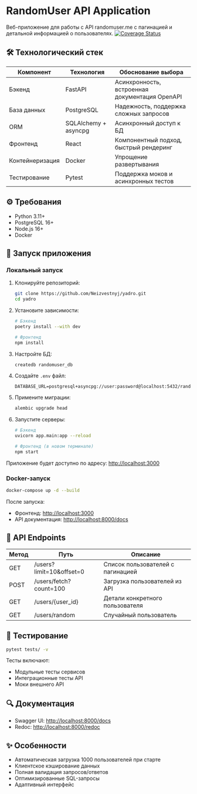 # RandomUser API Application

Веб-приложение для работы с API randomuser.me с пагинацией и детальной информацией о пользователях. [![Coverage Status](https://coveralls.io/repos/github/Neizvestnyj/yadro/badge.svg?branch=master)](https://coveralls.io/github/Neizvestnyj/yadro?branch=master)

## 🛠 Технологический стек

| Компонент       | Технология           | Обоснование выбора                             |
|-----------------|----------------------|------------------------------------------------|
| Бэкенд          | FastAPI              | Асинхронность, встроенная документация OpenAPI |
| База данных     | PostgreSQL           | Надежность, поддержка сложных запросов         |
| ORM             | SQLAlchemy + asyncpg | Асинхронный доступ к БД                        |
| Фронтенд        | React                | Компонентный подход, быстрый рендеринг         |
| Контейнеризация | Docker               | Упрощение развертывания                        |
| Тестирование    | Pytest               | Поддержка моков и асинхронных тестов           |

## ⚙️ Требования

- Python 3.11+
- PostgreSQL 16+
- Node.js 16+
- Docker

## 🚀 Запуск приложения

### Локальный запуск

1. Клонируйте репозиторий:
   ```bash
   git clone https://github.com/Neizvestnyj/yadro.git
   cd yadro
   ```

2. Установите зависимости:
   ```bash
   # Бэкенд
   poetry install --with dev
   
   # Фронтенд
   npm install
   ```

3. Настройте БД:
   ```bash
   createdb randomuser_db
   ```

4. Создайте `.env` файл:
   ```env
   DATABASE_URL=postgresql+asyncpg://user:password@localhost:5432/randomuser_db
   ```

5. Примените миграции:
   ```bash
   alembic upgrade head
   ```

6. Запустите серверы:
   ```bash
   # Бэкенд
   uvicorn app.main:app --reload
   
   # Фронтенд (в новом терминале)
   npm start
   ```

Приложение будет доступно по адресу: [http://localhost:3000](http://localhost:3000)

### Docker-запуск

```bash
docker-compose up -d --build
```

После запуска:

- Фронтенд: [http://localhost:3000](http://localhost:3000)
- API документация: [http://localhost:8000/docs](http://localhost:8000/docs)

## 📡 API Endpoints

| Метод | Путь                     | Описание                          |
|-------|--------------------------|-----------------------------------|
| GET   | /users?limit=10&offset=0 | Список пользователей с пагинацией |
| POST  | /users/fetch?count=100   | Загрузка пользователей из API     |
| GET   | /users/{user_id}         | Детали конкретного пользователя   |
| GET   | /users/random            | Случайный пользователь            |

## 🧪 Тестирование

```bash
pytest tests/ -v
```

Тесты включают:

- Модульные тесты сервисов
- Интеграционные тесты API
- Моки внешнего API

## 🔍 Документация

- Swagger UI: [http://localhost:8000/docs](http://localhost:8000/docs)
- Redoc: [http://localhost:8000/redoc](http://localhost:8000/redoc)

## ✨ Особенности

- Автоматическая загрузка 1000 пользователей при старте
- Клиентское кэширование данных
- Полная валидация запросов/ответов
- Оптимизированные SQL-запросы
- Адаптивный интерфейс
